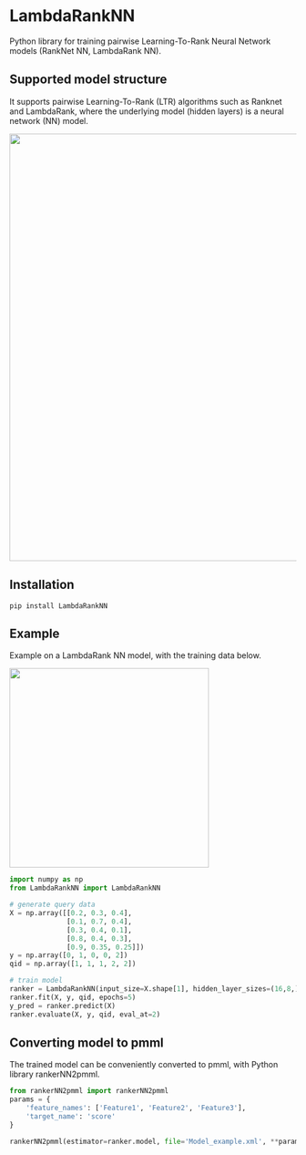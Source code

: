 LambdaRankNN
==========

Python library for training pairwise Learning-To-Rank Neural Network models (RankNet NN, LambdaRank NN).

## Supported model structure

It supports pairwise Learning-To-Rank (LTR) algorithms such as Ranknet and LambdaRank, where the underlying model (hidden layers) is a neural network (NN) model. 

<img src="https://github.com/liyinxiao/LambdaRankNN/blob/master/assets/rankerNN2pmml_model.png" width=750 />

## Installation
```
pip install LambdaRankNN
```

## Example

Example on a LambdaRank NN model, with the training data below. 

<img src="https://github.com/liyinxiao/LambdaRankNN/blob/master/assets/query_data.png" width=350>

```python
import numpy as np
from LambdaRankNN import LambdaRankNN

# generate query data
X = np.array([[0.2, 0.3, 0.4],
              [0.1, 0.7, 0.4],
              [0.3, 0.4, 0.1],
              [0.8, 0.4, 0.3],
              [0.9, 0.35, 0.25]])
y = np.array([0, 1, 0, 0, 2])
qid = np.array([1, 1, 1, 2, 2])

# train model
ranker = LambdaRankNN(input_size=X.shape[1], hidden_layer_sizes=(16,8,), activation=('relu', 'relu',), solver='adam')
ranker.fit(X, y, qid, epochs=5)
y_pred = ranker.predict(X)
ranker.evaluate(X, y, qid, eval_at=2)
```

## Converting model to pmml

The trained model can be conveniently converted to pmml, with Python library rankerNN2pmml. 

```python
from rankerNN2pmml import rankerNN2pmml
params = {
    'feature_names': ['Feature1', 'Feature2', 'Feature3'],
    'target_name': 'score'
}

rankerNN2pmml(estimator=ranker.model, file='Model_example.xml', **params)
```
